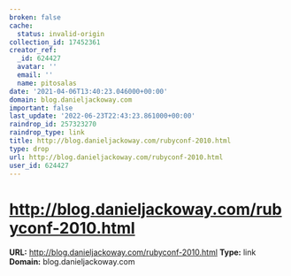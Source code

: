 ```yaml
---
broken: false
cache:
  status: invalid-origin
collection_id: 17452361
creator_ref:
  _id: 624427
  avatar: ''
  email: ''
  name: pitosalas
date: '2021-04-06T13:40:23.046000+00:00'
domain: blog.danieljackoway.com
important: false
last_update: '2022-06-23T22:43:23.861000+00:00'
raindrop_id: 257323270
raindrop_type: link
title: http://blog.danieljackoway.com/rubyconf-2010.html
type: drop
url: http://blog.danieljackoway.com/rubyconf-2010.html
user_id: 624427
---
```


# http://blog.danieljackoway.com/rubyconf-2010.html

**URL:** http://blog.danieljackoway.com/rubyconf-2010.html
**Type:** link
**Domain:** blog.danieljackoway.com
